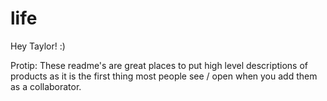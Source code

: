# life

Hey Taylor! :)

Protip: These readme's are great places to put high level descriptions of products as it is the first thing most people see / open when you add them as a collaborator. 
